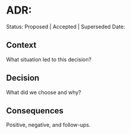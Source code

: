 # ADR: <Decision title>
Status: Proposed | Accepted | Superseded
Date: <YYYY-MM-DD>

## Context
What situation led to this decision?

## Decision
What did we choose and why?

## Consequences
Positive, negative, and follow-ups.